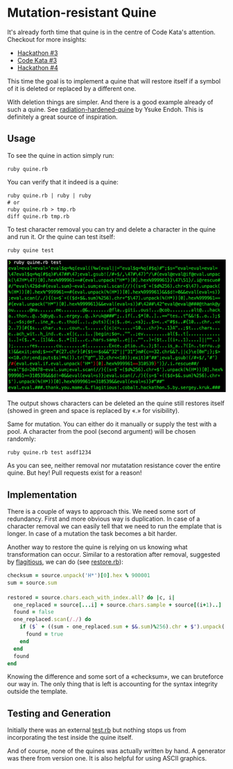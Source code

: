 # Mutation-resistant Quine

It's already forth time that quine is in the centre of Code Kata's attention.
Checkout for more insights:

* [Hackathon #3](../2021-10-28-hackathon-3/README.md)
* [Code Kata #3](../2021-11-22-quines/)
* [Hackathon #4](../2022-05-12-hackathon-4/)

This time the goal is to implement a quine that will restore itself if a symbol
of it is deleted or replaced by a different one.

With deletion things are simpler. And there is a good example already of such a
quine. See [radiation-hardened-quine](https://github.com/mame/radiation-hardened-quine)
by Ysuke Endoh. This is definitely a great source of inspiration.

## Usage

To see the quine in action simply run:

```shell
ruby quine.rb
```

You can verify that it indeed is a quine:

```shell
ruby quine.rb | ruby | ruby
# or
ruby quine.rb > tmp.rb
diff quine.rb tmp.rb
```

To test character removal you can try and delete a character in the quine and
run it. Or the quine can test itself:

```shell
ruby quine test
```

![removal](./history/removal.png)

The output shows characters can be deleted an the quine still restores itself
(showed in green and space is replaced by «.» for visibility).

Same for mutation. You can either do it manually or supply the test with a pool.
A character from the pool (second argument) will be chosen randomly:

```shell
ruby quine.rb test asdf1234
```

As you can see, neither removal nor mutatation resistance cover the entire
quine. But hey! Pull requests exist for a reason!

## Implementation

There is a couple of ways to approach this. We need some sort of redundancy.
First and more obvious way is duplication. In case of a character removal we can
easily tell that we need to run the emplate that is longer. In case of a mutation
the task becomes a bit harder.

Another way to restore the quine is relying on us knowing what transformation
can occur. Similar to a restoration after removal, suggested by
[flagitious](https://github.com/mame/radiation-hardened-quine/blob/master/flagitious.rb),
we can do (see [restore.rb](./history/restore.rb)):

```ruby
checksum = source.unpack('H*')[0].hex % 900001
sum = source.sum

restored = source.chars.each_with_index.all? do |c, i|
  one_replaced = source[...i] + source.chars.sample + source[(i+1)..]
  found = false
  one_replaced.scan(/./) do
    if ($` + ((sum - one_replaced.sum + $&.sum)%256).chr + $').unpack('H*')[0].hex % 900001 == checksum
      found = true
    end
  end
  found
end
```

Knowing the difference and some sort of a «checksum», we can bruteforce our way
in. The only thing that is left is accounting for the syntax integrity outside
the template.

## Testing and Generation

Initially there was an external [test.rb](./history/test.rb) but nothing stops
us from incorporating the test inside the quine itself.

And of course, none of the quines was actually written by hand. A generator was
there from version one. It is also helpful for using ASCII graphics.
